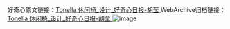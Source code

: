 好奇心原文链接：[Tonella 休闲椅_设计_好奇心日报-胡莹 ](https://www.qdaily.com/articles/10580.html)
WebArchive归档链接：[Tonella 休闲椅_设计_好奇心日报-胡莹 ](http://web.archive.org/web/20190623160905/https://www.qdaily.com/articles/10580.html)
![image](http://ww3.sinaimg.cn/large/007d5XDply1g3w249ereqj30u03bn7ii)